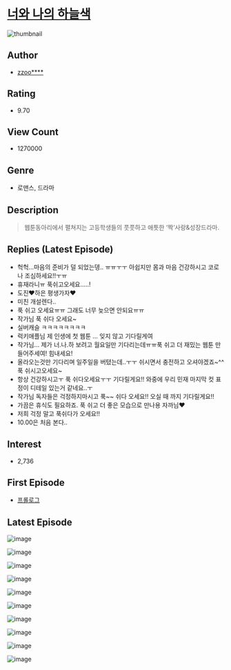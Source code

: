 # [너와 나의 하늘색](https://comic.naver.com/bestChallenge/list?titleId=749234)
![thumbnail](https://image-comic.pstatic.net/user_contents_data/challenge_comic/2020/09/18/334689/thumbnail_202x1645f81b2b8_a7f5_4c0d_b548_e928145e85af_00000958.JPEG)

## Author
- [zzoo****](https://comic.naver.com/artistTitle?id=334689)

## Rating
- 9.70

## View Count
- 1270000

## Genre
- 로맨스, 드라마

## Description
> 웹툰동아리에서 펼쳐지는 고등학생들의 풋풋하고 애틋한 ‘짝’사랑&성장드라마.

## Replies (Latest Episode)
- 헉헉...마음의 준비가 덜 되었는뎅.. ㅠㅠㅜㅜ 아쉽지만 몸과 마음 건강하시고 코로나 조심하세요!!ㅜㅠ
- 휴재라니ㅠ 푹쉬고오세요.....!
- 도진♥하은 평생가자♥
- 미친 개설렌다..
- 푹 쉬고 오세요ㅠㅠ 그래도 너무 늦으면 안되요ㅠㅠ
- 작가님 푹 쉬다 오세요~
- 실버캐슬 ㅋㅋㅋㅋㅋㅋㅋㅋ
- 럭키애플님 제 인생에 첫 웹툰 ... 잊지 않고 기다릴게여
- 작가님... 제가 너.나.하 보려고 월요일만 기다리는데ㅠㅠ푹 쉬고 더 재밌는 웹툰 만들어주세여! 힘내세요!
- 올라오는것만 기다리며 일주일을 버텼는데..ㅜㅜ 쉬시면서 충전하고 오셔야겠죠~^^ 푹 쉬시고오세요~
- 항상 건강하시고ㅜ 푹 쉬다오세요ㅜㅜ 기다릴게요!! 와중에 우리 민재 마지막 컷 표정이 디테일 있는거 같네요..ㅜ
- 작가님 독자들은 걱정하지마시고 푹~~ 쉬다 오세요!! 오실 때 까지 기다릴게요!!
- 가끔은 휴식도 필요하죠. 푹 쉬고 더 좋은 모습으로 만나용 자까님♥
- 저희 걱정 말고 푹쉬다가 오세요!!
- 10.00은 처음 본다..

## Interest
- 2,736

## First Episode
- [프롤로그](https://comic.naver.com/bestChallenge/detail?titleId=749234&no=1)

## Latest Episode
![image](https://image-comic.pstatic.net/user_contents_data/challenge_comic/2021/05/03/334689/upload_3919878126374629431.jpeg)

![image](https://image-comic.pstatic.net/user_contents_data/challenge_comic/2021/05/03/334689/upload_7220172035097704290.jpeg)

![image](https://image-comic.pstatic.net/user_contents_data/challenge_comic/2021/05/03/334689/upload_3473231205864989489.jpeg)

![image](https://image-comic.pstatic.net/user_contents_data/challenge_comic/2021/05/03/334689/upload_4122544301491696176.jpeg)

![image](https://image-comic.pstatic.net/user_contents_data/challenge_comic/2021/05/03/334689/upload_4048793678542693425.jpeg)

![image](https://image-comic.pstatic.net/user_contents_data/challenge_comic/2021/05/03/334689/upload_3472386579071318065.jpeg)

![image](https://image-comic.pstatic.net/user_contents_data/challenge_comic/2021/05/03/334689/upload_4051323435872236390.jpeg)

![image](https://image-comic.pstatic.net/user_contents_data/challenge_comic/2021/05/03/334689/upload_7220736058712285751.jpeg)

![image](https://image-comic.pstatic.net/user_contents_data/challenge_comic/2021/05/03/334689/upload_7305460040408838197.jpeg)

![image](https://image-comic.pstatic.net/user_contents_data/challenge_comic/2021/05/03/334689/upload_3847253189366932577.jpeg)
